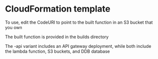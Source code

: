 # CloudFormation template
To use, edit the CodeURI to point to the built function in an S3 bucket that you own

The built function is provided in the builds directory

The -api variant includes an API gateway deployment, while both include the lambda function, S3 buckets, and DDB database
